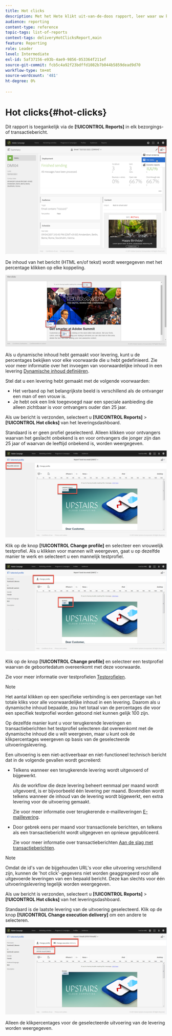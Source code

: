 ```yaml
---
title: Hot clicks
description: Met het Hete klikt uit-van-de-doos rapport, leer waar uw klant op uw levering klikte.
audience: reporting
content-type: reference
topic-tags: list-of-reports
context-tags: deliveryHotClicksReport,main
feature: Reporting
role: Leader
level: Intermediate
exl-id: 5af37156-e93b-4ae9-9856-053364f211ef
source-git-commit: fcb5c4a92f23bdffd1082b7b044b5859dead9d70
workflow-type: tm+mt
source-wordcount: '481'
ht-degree: 0%

---
```


# Hot clicks{#hot-clicks}

Dit rapport is toegankelijk via de **[!UICONTROL Reports]** in elk bezorgings- of transactiebericht.

![](assets/delivery_reports_hot-clicks_4.png)

De inhoud van het bericht (HTML en/of tekst) wordt weergegeven met het percentage klikken op elke koppeling.

![](assets/delivery_reports_10.png)

Als u dynamische inhoud hebt gemaakt voor levering, kunt u de percentages bekijken voor elke voorwaarde die u hebt gedefinieerd. Zie voor meer informatie over het invoegen van voorwaardelijke inhoud in een levering [Dynamische inhoud definiëren](../../designing/using/personalization.md#defining-dynamic-content-in-an-email).

Stel dat u een levering hebt gemaakt met de volgende voorwaarden:

* Het verband op het belangrijkste beeld is verschillend als de ontvanger een man of een vrouw is.
* Je hebt ook een link toegevoegd naar een speciale aanbieding die alleen zichtbaar is voor ontvangers ouder dan 25 jaar.

Als uw bericht is verzonden, selecteert u **[!UICONTROL Reports]** > **[!UICONTROL Hot clicks]** van het leveringsdashboard.

Standaard is er geen profiel geselecteerd. Alleen klikken voor ontvangers waarvan het geslacht onbekend is en voor ontvangers die jonger zijn dan 25 jaar of waarvan de leeftijd onbekend is, worden weergegeven.

![](assets/delivery_reports_hot-clicks_1.png)

Klik op de knop **[!UICONTROL Change profile]** en selecteer een vrouwelijk testprofiel. Als u klikken voor mannen wilt weergeven, gaat u op dezelfde manier te werk en selecteert u een mannelijk testprofiel.

![](assets/delivery_reports_hot-clicks_2.png)

Klik op de knop **[!UICONTROL Change profile]** en selecteer een testprofiel waarvan de geboortedatum overeenkomt met deze voorwaarde.

Zie voor meer informatie over testprofielen [Testprofielen](../../audiences/using/managing-test-profiles.md).

>[!NOTE]
>
>Het aantal klikken op een specifieke verbinding is een percentage van het totale kliks voor alle voorwaardelijke inhoud in een levering. Daarom als u dynamische inhoud bepaalde, zou het totaal van de percentages die voor een specifiek testprofiel worden getoond niet kunnen gelijk 100 zijn.

Op dezelfde manier kunt u voor terugkerende leveringen en transactieberichten het testprofiel selecteren dat overeenkomt met de dynamische inhoud die u wilt weergeven, maar u kunt ook de klikpercentages weergeven op basis van de geselecteerde uitvoeringslevering.

Een uitvoering is een niet-activeerbaar en niet-functioneel technisch bericht dat in de volgende gevallen wordt gecreëerd:

* Telkens wanneer een terugkerende levering wordt uitgevoerd of bijgewerkt.

  Als de workflow die deze levering beheert eenmaal per maand wordt uitgevoerd, is er bijvoorbeeld één levering per maand. Bovendien wordt telkens wanneer de inhoud van de levering wordt bijgewerkt, een extra levering voor de uitvoering gemaakt.

  Zie voor meer informatie over terugkerende e-mailleveringen [E-maillevering](../../automating/using/email-delivery.md).

* Door gebrek eens per maand voor transactionele berichten, en telkens als een transactiebericht wordt uitgegeven en opnieuw gepubliceerd.

  Zie voor meer informatie over transactieberichten [Aan de slag met transactieberichten](../../channels/using/getting-started-with-transactional-msg.md).

>[!NOTE]
>
>Omdat de id&#39;s van de bijgehouden URL&#39;s voor elke uitvoering verschillend zijn, kunnen de &#39;hot click&#39;-gegevens niet worden geaggregeerd voor alle uitgevoerde leveringen van een bepaald bericht. Deze kan slechts voor één uitvoeringslevering tegelijk worden weergegeven.

Als uw bericht is verzonden, selecteert u **[!UICONTROL Reports]** > **[!UICONTROL Hot clicks]** van het leveringsdashboard.

Standaard is de laatste levering van de uitvoering geselecteerd. Klik op de knop **[!UICONTROL Change execution delivery]** om een andere te selecteren.

![](assets/delivery_reports_hot-clicks_3.png)

Alleen de klikpercentages voor de geselecteerde uitvoering van de levering worden weergegeven.
